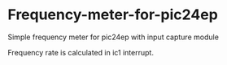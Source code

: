 # Frequency-meter-for-pic24ep
Simple frequency meter for pic24ep with input capture module

Frequency rate is calculated in ic1 interrupt.

